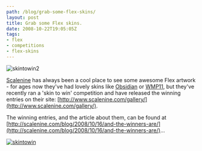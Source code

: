 ```yaml
---
path: /blog/grab-some-flex-skins/
layout: post
title: Grab some Flex skins.
date: 2008-10-22T19:05:05Z
tags:
- flex
- competitions
- flex-skins
---
```


![](http://uploads.psyked.co.uk/2008/10/skintowin2.jpg "skintowin2")

[Scalenine](http://www.scalenine.com) has always been a cool place to see some awesome Flex artwork - for ages now they've had lovely skins like [Obsidian](http://www.scalenine.com/themes/obsidian/obsidian.html) or [WMP11](http://www.scalenine.com/themes/wmp11/wmp11.html), but they've recently ran a 'skin to win' competition and have released the winning entries on their site: [http://www.scalenine.com/gallery/](http://www.scalenine.com/gallery/).

The winning entries, and the article about them, can be found at [http://scalenine.com/blog/2008/10/16/and-the-winners-are/](http://scalenine.com/blog/2008/10/16/and-the-winners-are/)...

[![](http://uploads.psyked.co.uk/2008/10/skintowin.jpg "skintowin")](http://uploads.psyked.co.uk/2008/10/skintowin.jpg)